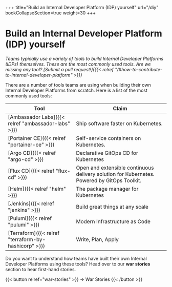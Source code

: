 +++
title="Build an Internal Developer Platform (IDP) yourself"
url="/diy"
bookCollapseSection=true
weight=30
+++

# Build an Internal Developer Platform (IDP) yourself

_Teams typically use a variety of tools to build Internal Developer Platforms (IDPs) themselves. These are the most commonly used tools. Are we missing any tool? [Submit a pull request!]({{< relref "/#how-to-contribute-to-internal-developer-platform" >}})_

There are a number of tools teams are using when building their own Internal Developer Platforms from scratch. Here is a list of the most commonly used tools:

**Tool** | **Claim**
--- | ---
[Ambassador Labs]({{< relref "ambassador-labs" >}}) | Ship software faster on Kubernetes.
[Portainer CE]({{< relref "portainer-ce" >}}) | Self-service containers on Kubernetes.
[Argo CD]({{< relref "argo-cd" >}}) | Declarative GitOps CD for Kubernetes
[Flux CD]({{< relref "flux-cd" >}}) | Open and extensible continuous delivery solution for Kubernetes. Powered by GitOps Toolkit.
[Helm]({{< relref "helm" >}}) | The package manager for Kubernetes
[Jenkins]({{< relref "jenkins" >}}) | Build great things at any scale
[Pulumi]({{< relref "pulumi" >}}) | Modern Infrastructure as Code
[Terraform]({{< relref "terraform-by-hashicorp" >}}) | Write, Plan, Apply

Do you want to understand how teams have built their own Internal Developer Platforms using these tools? Head over to our **war stories** section to hear first-hand stories.

{{< button relref="war-stories" >}}
-> War Stories
{{< /button >}}
